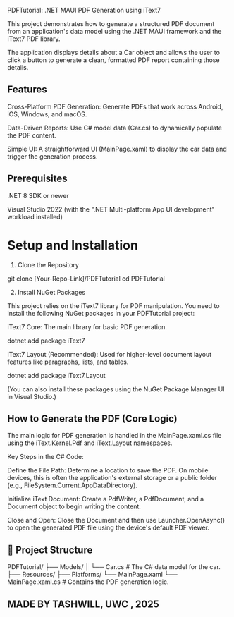 ﻿PDFTutorial: .NET MAUI PDF Generation using iText7

This project demonstrates how to generate a structured PDF document from an application's data model using the .NET MAUI framework and the iText7 PDF library.

The application displays details about a Car object and allows the user to click a button to generate a clean, formatted PDF report containing those details.

## Features

Cross-Platform PDF Generation: Generate PDFs that work across Android, iOS, Windows, and macOS.

Data-Driven Reports: Use C# model data (Car.cs) to dynamically populate the PDF content.

Simple UI: A straightforward UI (MainPage.xaml) to display the car data and trigger the generation process.

## Prerequisites

.NET 8 SDK or newer

Visual Studio 2022 (with the ".NET Multi-platform App UI development" workload installed)

# Setup and Installation

1. Clone the Repository

git clone [Your-Repo-Link]/PDFTutorial
cd PDFTutorial


2. Install NuGet Packages

This project relies on the iText7 library for PDF manipulation. You need to install the following NuGet packages in your PDFTutorial project:

iText7 Core: The main library for basic PDF generation.

dotnet add package iText7


iText7 Layout (Recommended): Used for higher-level document layout features like paragraphs, lists, and tables.

dotnet add package iText7.Layout


(You can also install these packages using the NuGet Package Manager UI in Visual Studio.)

## How to Generate the PDF (Core Logic)

The main logic for PDF generation is handled in the MainPage.xaml.cs file using the iText.Kernel.Pdf and iText.Layout namespaces.

Key Steps in the C# Code:

Define the File Path: Determine a location to save the PDF. On mobile devices, this is often the application's external storage or a public folder (e.g., FileSystem.Current.AppDataDirectory).

Initialize iText Document: Create a PdfWriter, a PdfDocument, and a Document object to begin writing the content.




Close and Open: Close the Document and then use Launcher.OpenAsync() to open the generated PDF file using the device's default PDF viewer.

## 📂 Project Structure

PDFTutorial/
├── Models/
│   └── Car.cs          # The C# data model for the car.
├── Resources/
├── Platforms/
└── MainPage.xaml
└── MainPage.xaml.cs    # Contains the PDF generation logic.
## MADE BY TASHWILL, UWC , 2025